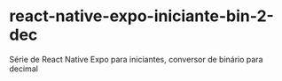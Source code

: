 # react-native-expo-iniciante-bin-2-dec
Série de React Native Expo para iniciantes, conversor de binário para decimal
